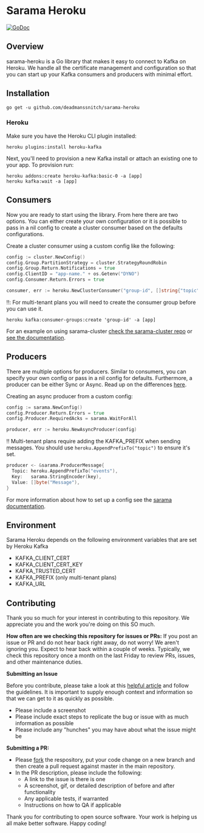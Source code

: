 # Sarama Heroku

[![GoDoc](https://godoc.org/github.com/deadmanssnitch/sarama-heroku?status.svg)](http://godoc.org/github.com/deadmanssnitch/sarama-heroku)

## Overview

sarama-heroku is a Go library that makes it easy to connect to Kafka on Heroku.
We handle all the certificate management and configuration so that you can
start up your Kafka consumers and producers with minimal effort.

## Installation

```console
go get -u github.com/deadmanssnitch/sarama-heroku
```  

### Heroku

Make sure you have the Heroku CLI plugin installed:
```console
heroku plugins:install heroku-kafka
```

Next, you'll need to provision a new Kafka install or attach an existing one to
your app. To provision run:
```console
heroku addons:create heroku-kafka:basic-0 -a [app]
heroku kafka:wait -a [app]
```

## Consumers

Now you are ready to start using the library. From here there are two options.
You can either create your own configuration or it is possible to pass in a nil
config to create a cluster consumer based on the defaults configurations.

Create a cluster consumer using a custom config like the following:

```go
config := cluster.NewConfig()
config.Group.PartitionStrategy = cluster.StrategyRoundRobin
config.Group.Return.Notifications = true
config.ClientID = "app-name." + os.Getenv("DYNO")
config.Consumer.Return.Errors = true

consumer, err := heroku.NewClusterConsumer("group-id", []string{"topic"}, config)
```

:bangbang:: For multi-tenant plans you will need to create the consumer group
before you can use it.
```console
heroku kafka:consumer-groups:create 'group-id' -a [app]
```

For an example on using sarama-cluster 
[check the sarama-cluster repo](https://github.com/bsm/sarama-cluster) or
[see the documentation](https://godoc.org/github.com/bsm/sarama-cluster).

## Producers

There are multiple options for producers. Similar to consumers, you can specify
your own config or pass in a nil config for defaults. Furthermore, a producer
can be either Sync or Async. Read up on the differences
[here](https://godoc.org/github.com/Shopify/sarama).

Creating an async producer from a custom config:

```go
config := sarama.NewConfig()
config.Producer.Return.Errors = true
config.Producer.RequiredAcks = sarama.WaitForAll

producer, err := heroku.NewAsyncProducer(config)
```

:bangbang: Multi-tenant plans require adding the KAFKA_PREFIX when sending
messages. You should use `heroku.AppendPrefixTo("topic")` to ensure it's set.

```go
producer <- &sarama.ProducerMessage{
  Topic: heroku.AppendPrefixTo("events"),
  Key:   sarama.StringEncoder(key),
  Value: []byte("Message"),
}
```
For more information about how to set up a config see the
[sarama documentation](http://godoc.org/github.com/Shopify/sarama#Config).

## Environment

Sarama Heroku depends on the following environment variables that are set by Heroku Kafka

  - KAFKA\_CLIENT\_CERT
  - KAFKA\_CLIENT\_CERT\_KEY
  - KAFKA\_TRUSTED\_CERT
  - KAFKA\_PREFIX (only multi-tenant plans)
  - KAFKA\_URL

## Contributing
Thank you so much for your interest in contributing to this repository. We appreciate you and the work you're doing on this SO much.

**How often are we checking this repository for issues or PRs:**
If you post an issue or PR and do not hear back right away, do not worry! We aren't ignoring you. Expect to hear back within a couple of weeks. Typically, we check this repository once a month on the last Friday to review PRs, issues, and other maintenance duties.

**Submitting an Issue**

Before you contribute, please take a look at this [helpful article](https://opensource.guide/how-to-contribute/#how-to-submit-a-contribution) and follow the guidelines. It is important to supply enough context and information so that we can get to it as quickly as possible.

* Please include a screenshot
* Please include exact steps to replicate the bug or issue with as much information as possible
* Please include any "hunches" you may have about what the issue might be

**Submitting a PR:**

* Please [fork](https://help.github.com/articles/creating-a-pull-request-from-a-fork/) the respository, put your code change on a new branch and then create a pull request against master in the main repository.
* In the PR description, please include the following:
	- A link to the issue is there is one
	- A screenshot, gif, or detailed description of before and after functionality
	- Any applicable tests, if warranted
	- Instructions on how to QA if applicable
	
Thank you for contributing to open source software. Your work is helping us all make better software. Happy coding!
